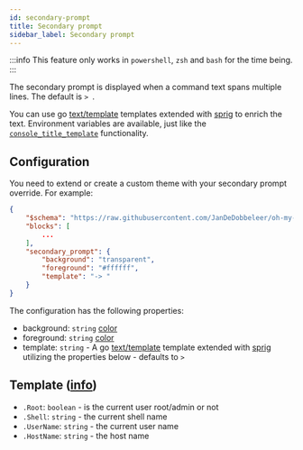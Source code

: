 ```yaml
---
id: secondary-prompt
title: Secondary prompt
sidebar_label: Secondary prompt
---
```


:::info
This feature only works in `powershell`, `zsh` and `bash` for the time being.
:::

The secondary prompt is displayed when a command text spans multiple lines. The default is `> `.

You can use go [text/template][go-text-template] templates extended with [sprig][sprig] to enrich the text.
Environment variables are available, just like the [`console_title_template`][console-title] functionality.

## Configuration

You need to extend or create a custom theme with your secondary prompt override. For example:

```json
{
    "$schema": "https://raw.githubusercontent.com/JanDeDobbeleer/oh-my-posh/main/themes/schema.json",
    "blocks": [
        ...
    ],
    "secondary_prompt": {
        "background": "transparent",
        "foreground": "#ffffff",
        "template": "-> "
    }
}
```

The configuration has the following properties:

- background: `string` [color][colors]
- foreground: `string` [color][colors]
- template: `string` - A go [text/template][go-text-template] template extended with [sprig][sprig] utilizing the
properties below - defaults to `> `

## Template ([info][templates])

- `.Root`: `boolean` - is the current user root/admin or not
- `.Shell`: `string` - the current shell name
- `.UserName`: `string` - the current user name
- `.HostName`: `string` - the host name

[go-text-template]: https://golang.org/pkg/text/template/
[sprig]: https://masterminds.github.io/sprig/
[console-title]: /docs/configuration/title#console-title-template
[templates]: /docs/configuration/templates
[colors]: /docs/configuration/colors
